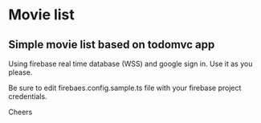# Movie list
## Simple movie list based on todomvc app

Using firebase real time database (WSS) and google sign in.
Use it as you please.

Be sure to edit firebaes.config.sample.ts file with your firebase project credentials.

Cheers
